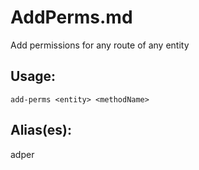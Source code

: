 # AddPerms.md
Add permissions for any route of any entity
## Usage:
```
add-perms <entity> <methodName>
```
## Alias(es):
adper
